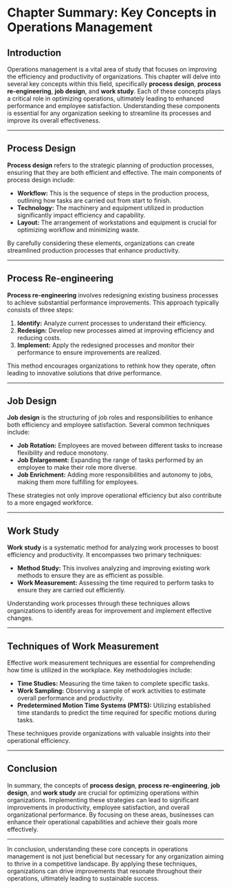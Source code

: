 # Chapter Summary: Key Concepts in Operations Management

## Introduction

Operations management is a vital area of study that focuses on improving the efficiency and productivity of organizations. This chapter will delve into several key concepts within this field, specifically **process design**, **process re-engineering**, **job design**, and **work study**. Each of these concepts plays a critical role in optimizing operations, ultimately leading to enhanced performance and employee satisfaction. Understanding these components is essential for any organization seeking to streamline its processes and improve its overall effectiveness.

---

## Process Design

**Process design** refers to the strategic planning of production processes, ensuring that they are both efficient and effective. The main components of process design include:

- **Workflow:** This is the sequence of steps in the production process, outlining how tasks are carried out from start to finish.
- **Technology:** The machinery and equipment utilized in production significantly impact efficiency and capability.
- **Layout:** The arrangement of workstations and equipment is crucial for optimizing workflow and minimizing waste.

By carefully considering these elements, organizations can create streamlined production processes that enhance productivity.

---

## Process Re-engineering

**Process re-engineering** involves redesigning existing business processes to achieve substantial performance improvements. This approach typically consists of three steps:

1. **Identify:** Analyze current processes to understand their efficiency.
2. **Redesign:** Develop new processes aimed at improving efficiency and reducing costs.
3. **Implement:** Apply the redesigned processes and monitor their performance to ensure improvements are realized.

This method encourages organizations to rethink how they operate, often leading to innovative solutions that drive performance.

---

## Job Design

**Job design** is the structuring of job roles and responsibilities to enhance both efficiency and employee satisfaction. Several common techniques include:

- **Job Rotation:** Employees are moved between different tasks to increase flexibility and reduce monotony.
- **Job Enlargement:** Expanding the range of tasks performed by an employee to make their role more diverse.
- **Job Enrichment:** Adding more responsibilities and autonomy to jobs, making them more fulfilling for employees.

These strategies not only improve operational efficiency but also contribute to a more engaged workforce.

---

## Work Study

**Work study** is a systematic method for analyzing work processes to boost efficiency and productivity. It encompasses two primary techniques:

- **Method Study:** This involves analyzing and improving existing work methods to ensure they are as efficient as possible.
- **Work Measurement:** Assessing the time required to perform tasks to ensure they are carried out efficiently.

Understanding work processes through these techniques allows organizations to identify areas for improvement and implement effective changes.

---

## Techniques of Work Measurement

Effective work measurement techniques are essential for comprehending how time is utilized in the workplace. Key methodologies include:

- **Time Studies:** Measuring the time taken to complete specific tasks.
- **Work Sampling:** Observing a sample of work activities to estimate overall performance and productivity.
- **Predetermined Motion Time Systems (PMTS):** Utilizing established time standards to predict the time required for specific motions during tasks.

These techniques provide organizations with valuable insights into their operational efficiency.

---

## Conclusion

In summary, the concepts of **process design**, **process re-engineering**, **job design**, and **work study** are crucial for optimizing operations within organizations. Implementing these strategies can lead to significant improvements in productivity, employee satisfaction, and overall organizational performance. By focusing on these areas, businesses can enhance their operational capabilities and achieve their goals more effectively.

---

In conclusion, understanding these core concepts in operations management is not just beneficial but necessary for any organization aiming to thrive in a competitive landscape. By applying these techniques, organizations can drive improvements that resonate throughout their operations, ultimately leading to sustainable success.